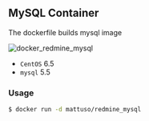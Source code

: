 ## MySQL Container

The dockerfile builds mysql image

![docker_redmine_mysql](http://docs.google.com/drawings/d/1F3-zeak2eGoE5jzqtyI5TbZZBEhYldb_pQd4dkX5zVE/pub?w=960&h=720)

- `CentOS` 6.5
- `mysql` 5.5

### Usage

```bash
$ docker run -d mattuso/redmine_mysql
```